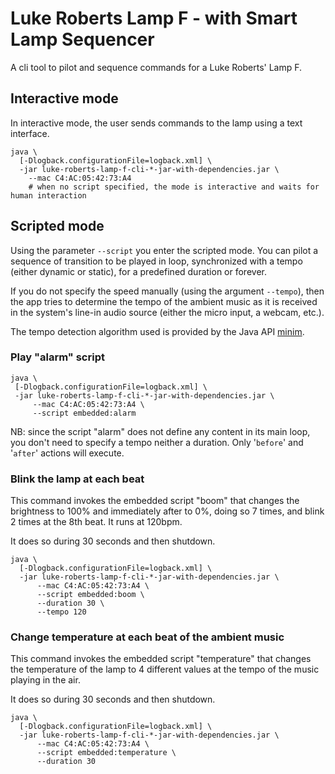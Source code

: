 # Luke Roberts Lamp F - with Smart Lamp Sequencer

A cli tool to pilot and sequence commands for a Luke Roberts' Lamp F. 

## Interactive mode

In interactive mode, the user sends commands to the lamp using a text interface.

````shell script
java \ 
  [-Dlogback.configurationFile=logback.xml] \
  -jar luke-roberts-lamp-f-cli-*-jar-with-dependencies.jar \
    --mac C4:AC:05:42:73:A4
    # when no script specified, the mode is interactive and waits for human interaction
````

## Scripted mode

Using the parameter ``--script`` you enter the scripted mode. You can pilot a sequence of transition to be played in 
loop, synchronized with a tempo (either dynamic or static), for a predefined duration or forever.

If you do not specify the speed manually (using the argument ``--tempo``), then the app tries to determine the tempo 
of the ambient music as it is received in the system's line-in audio source (either the micro input, a webcam, etc.).
 
The tempo detection algorithm used is provided by the Java API [minim](http://code.compartmental.net/tools/minim/). 

### Play "alarm" script 
 ````shell script
java \
  [-Dlogback.configurationFile=logback.xml] \
  -jar luke-roberts-lamp-f-cli-*-jar-with-dependencies.jar \
      --mac C4:AC:05:42:73:A4 \
      --script embedded:alarm
````
NB: since the script "alarm" does not define any content in its main loop, you don't need to specify 
a tempo neither a duration. Only '``before``' and '``after``' actions will execute. 

### Blink the lamp at each beat
This command invokes the embedded script "boom" that changes the brightness to 100% and immediately after to 0%, 
doing so 7 times, and blink 2 times at the 8th beat. It runs at 120bpm.

It does so during 30 seconds and then shutdown.
````shell script
java \ 
  [-Dlogback.configurationFile=logback.xml] \
  -jar luke-roberts-lamp-f-cli-*-jar-with-dependencies.jar \
      --mac C4:AC:05:42:73:A4 \
      --script embedded:boom \
      --duration 30 \ 
      --tempo 120 
````

### Change temperature at each beat of the ambient music
This command invokes the embedded script "temperature" that changes the temperature of the lamp to 4 different values 
at the tempo of the music playing in the air. 

It does so during 30 seconds and then shutdown.
````shell script
java \ 
  [-Dlogback.configurationFile=logback.xml] \
  -jar luke-roberts-lamp-f-cli-*-jar-with-dependencies.jar \
      --mac C4:AC:05:42:73:A4 \
      --script embedded:temperature \
      --duration 30
````

